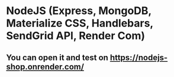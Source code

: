 # NodeJS (Express, MongoDB, Materialize CSS, Handlebars, SendGrid API, Render Com)
## You can open it and test on https://nodejs-shop.onrender.com/
